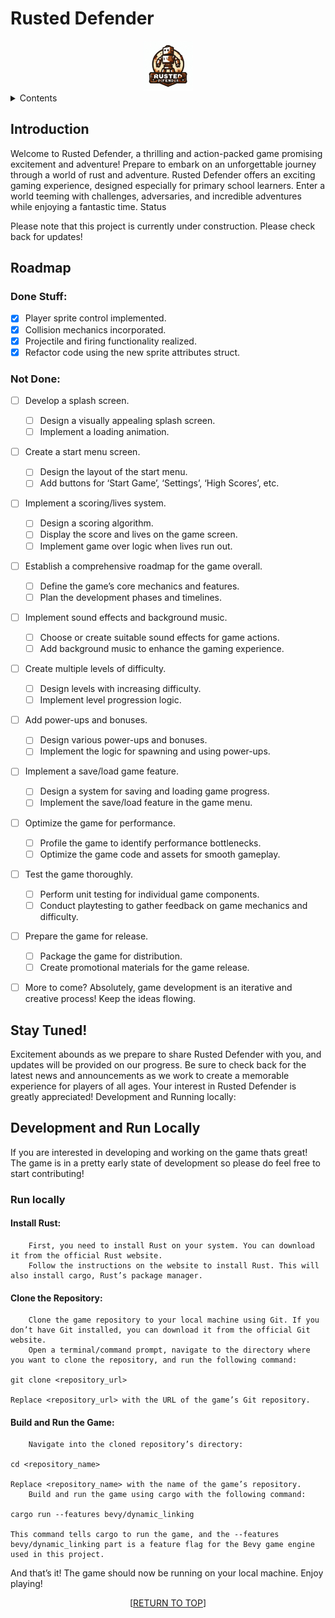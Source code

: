 <a name="readme-top"></a>

# Rusted Defender

<div align="center"> 
    <img src="images/logo.png" alt="Logo" width="80" height="80"> 
</div>

<details> 
    <summary>Contents</summary>
     <ol> 
        <li> 
            <a href="#introduction">Introduction</a> 
        </li> 
        <li> 
            <a href="#roadmap">Roadmap</a> 
        </li> 
        <li> 
            <a href="#stay-tuned">Stay Tuned!</a> 
        </li> 
        <li> 
            <a href="#development-and-running-locally">Development and Running locally</a> 
            </li> 
    </ol> 
</details>

## Introduction

Welcome to Rusted Defender, a thrilling and action-packed game promising excitement and adventure! Prepare to embark on an unforgettable journey through a world of rust and adventure. Rusted Defender offers an exciting gaming experience, designed especially for primary school learners. Enter a world teeming with challenges, adversaries, and incredible adventures while enjoying a fantastic time.
Status

Please note that this project is currently under construction. Please check back for updates!

## Roadmap

### Done Stuff:

- [x] Player sprite control implemented.
- [x] Collision mechanics incorporated.
- [x] Projectile and firing functionality realized.
- [x] Refactor code using the new sprite attributes struct.

### Not Done:


- [ ] Develop a splash screen.
    - [ ] Design a visually appealing splash screen.
    - [ ] Implement a loading animation.
- [ ] Create a start menu screen.
    - [ ] Design the layout of the start menu.
    - [ ] Add buttons for ‘Start Game’, ‘Settings’, ‘High Scores’, etc.
- [ ] Implement a scoring/lives system.
    - [ ] Design a scoring algorithm.
    - [ ] Display the score and lives on the game screen.
    - [ ] Implement game over logic when lives run out.
- [ ] Establish a comprehensive roadmap for the game overall.
    - [ ] Define the game’s core mechanics and features.
    - [ ] Plan the development phases and timelines.
- [ ] Implement sound effects and background music.
    - [ ] Choose or create suitable sound effects for game actions.
    - [ ] Add background music to enhance the gaming experience.
- [ ] Create multiple levels of difficulty.
    - [ ] Design levels with increasing difficulty.
    - [ ] Implement level progression logic.
- [ ] Add power-ups and bonuses.
    - [ ] Design various power-ups and bonuses.
    - [ ] Implement the logic for spawning and using power-ups.
- [ ] Implement a save/load game feature.
    - [ ] Design a system for saving and loading game progress.
    - [ ] Implement the save/load feature in the game menu.
- [ ] Optimize the game for performance.
    - [ ] Profile the game to identify performance bottlenecks.
    - [ ] Optimize the game code and assets for smooth gameplay.
- [ ] Test the game thoroughly.
    - [ ] Perform unit testing for individual game components.
    - [ ] Conduct playtesting to gather feedback on game mechanics and difficulty.
- [ ] Prepare the game for release.
    - [ ] Package the game for distribution.
    - [ ] Create promotional materials for the game release.
- [ ] More to come? Absolutely, game development is an iterative and creative process! Keep the ideas flowing.


## Stay Tuned!

Excitement abounds as we prepare to share Rusted Defender with you, and updates will be provided on our progress. Be sure to check back for the latest news and announcements as we work to create a memorable experience for players of all ages. Your interest in Rusted Defender is greatly appreciated!
Development and Running locally:

## Development and Run Locally

If you are interested in developing and working on the game thats great! The game is in a pretty early state of development so please do feel free to start contributing!

### Run locally 

#### Install Rust:
        First, you need to install Rust on your system. You can download it from the official Rust website.
        Follow the instructions on the website to install Rust. This will also install cargo, Rust’s package manager.

#### Clone the Repository:
        Clone the game repository to your local machine using Git. If you don’t have Git installed, you can download it from the official Git website.
        Open a terminal/command prompt, navigate to the directory where you want to clone the repository, and run the following command:

    git clone <repository_url>

    Replace <repository_url> with the URL of the game’s Git repository.

#### Build and Run the Game:
        Navigate into the cloned repository’s directory:

    cd <repository_name>

    Replace <repository_name> with the name of the game’s repository.
        Build and run the game using cargo with the following command:

    cargo run --features bevy/dynamic_linking

    This command tells cargo to run the game, and the --features bevy/dynamic_linking part is a feature flag for the Bevy game engine used in this project.

And that’s it! The game should now be running on your local machine. Enjoy playing!

<p align="center">[<a href="#readme-top">RETURN TO TOP</a>]</p>
